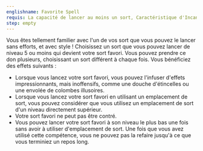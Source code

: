 ```yaml
---
englishname: Favorite Spell
requis: La capacité de lancer au moins un sort, Caractéristique d'Incantation 15
step: empty
---
```

Vous êtes tellement familier avec l'un de vos sort que vous pouvez le lancer sans efforts, et avec style ! Choisissez un sort que vous pouvez lancer de niveau 5 ou moins qui devient votre sort favori. Vous pouvez prendre ce don plusieurs, choisissant un sort différent à chaque fois. Vous bénéficiez des effets suivants : 

 - Lorsque vous lancez votre sort favori, vous pouvez l'infuser d'effets impressionnants, mais inoffensifs, comme une douche d'étincelles ou une envolée de colombes illusoires.
 - Lorsque vous lancez votre sort favori en utilisant un emplacement de sort, vous pouvez considérer que vous utilisez un emplacement de sort d'un niveau directement supérieur.
 - Votre sort favori ne peut pas être contré.
 - Vous pouvez lancer votre sort favori à son niveau le plus bas une fois sans avoir à utiliser d'emplacement de sort. Une fois que vous avez utilisé cette compétence, vous ne pouvez pas la refaire jusqu'à ce que vous terminiez un repos long.
